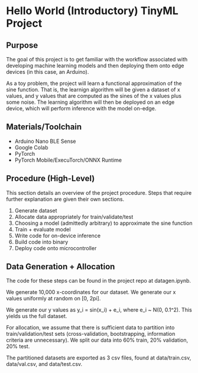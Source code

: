 # Hello World (Introductory) TinyML Project

## Purpose
The goal of this project is to get familiar with the workflow associated with developing machine learning models and then deploying them onto edge devices (in this case, an Arduino).

As a toy problem, the project will learn a functional approximation of the sine function. That is, the learnign algorithm will be given a dataset of x values, and y values that are computed as the sines of the x values plus some noise. The learning algorithm will then be deployed on an edge device, which will perform inference with the model on-edge.

## Materials/Toolchain
- Arduino Nano BLE Sense
- Google Colab
- PyTorch
- PyTorch Mobile/ExecuTorch/ONNX Runtime

## Procedure (High-Level)
This section details an overview of the project procedure. Steps that require further explanation are given their own sections.
1. Generate dataset
2. Allocate data appropriately for train/validate/test
3. Choosing a model (admittedly arbitrary) to approximate the sine function
4. Train + evaluate model
5. Write code for on-device inference
6. Build code into binary
7. Deploy code onto microcontroller

## Data Generation + Allocation
The code for these steps can be found in the project repo at datagen.ipynb.

We generate 10,000 x-coordinates for our dataset. We generate our x values uniformly at random on [0, 2pi].

We generate our y values as y_i = sin(x_i) + e_i, where e_i ~ N(0, 0.1^2). This yields us the full dataset.

For allocation, we assume that there is sufficient data to partition into train/validation/test sets (cross-validation, bootstrapping, information criteria are unnecessary). We split our data into 60% train, 20% validation, 20% test.

The partitioned datasets are exported as 3 csv files, found at data/train.csv, data/val.csv, and data/test.csv.


